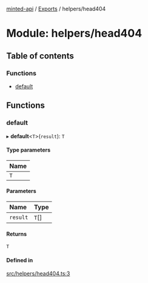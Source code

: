 [minted-api](../README.md) / [Exports](../modules.md) / helpers/head404

# Module: helpers/head404

## Table of contents

### Functions

- [default](helpers_head404.md#default)

## Functions

### default

▸ **default**<`T`\>(`result`): `T`

#### Type parameters

| Name |
| :------ |
| `T` |

#### Parameters

| Name | Type |
| :------ | :------ |
| `result` | `T`[] |

#### Returns

`T`

#### Defined in

[src/helpers/head404.ts:3](https://github.com/ianzepp/minted-api-ts/blob/05123f2/src/helpers/head404.ts#L3)
